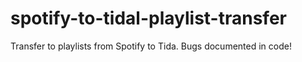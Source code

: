 # spotify-to-tidal-playlist-transfer
Transfer to playlists from Spotify to Tida. Bugs documented in code!
